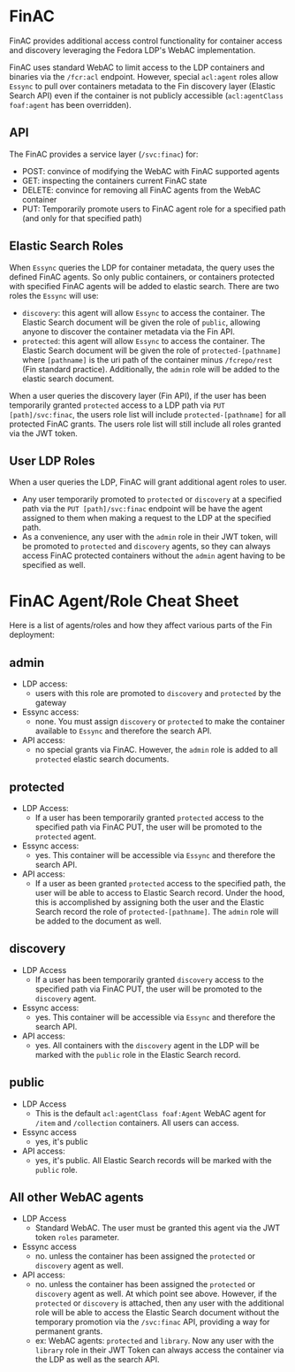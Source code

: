 # FinAC

FinAC provides additional access control functionality for container access and discovery leveraging the Fedora LDP's WebAC implementation.

FinAC uses standard WebAC to limit access to the LDP containers and binaries via the `/fcr:acl` endpoint.  However, special `acl:agent` roles allow `Essync` to pull over containers metadata to the Fin discovery layer (Elastic Search API) even if the container is not publicly accessible (`acl:agentClass foaf:agent` has been overridden).

## API

The FinAC provides a service layer (`/svc:finac`) for:

 - POST: convince of modifying the WebAC with FinAC supported agents
 - GET: inspecting the containers current FinAC state
 - DELETE: convince for removing all FinAC agents from the WebAC container
 - PUT: Temporarily promote users to FinAC agent role for a specified path (and only for that specified path)

## Elastic Search Roles  

When `Essync` queries the LDP for container metadata, the query uses the defined FinAC agents.  So only public containers, or containers protected with specified FinAC agents will be added to elastic search.  There are two roles the `Essync` will use:

 - `discovery`: this agent will allow `Essync` to access the container.  The Elastic Search document will be given the role of `public`, allowing anyone to discover the container metadata via the Fin API.
 - `protected`: this agent will allow `Essync` to access the container.  The Elastic Search document will be given the role of `protected-[pathname]` where `[pathname]` is the uri path of the container minus `/fcrepo/rest` (Fin standard practice).  Additionally, the `admin` role will be added to the elastic search document.

When a user queries the discovery layer (Fin API), if the user has been temporarily granted `protected` access to a LDP path via `PUT [path]/svc:finac`, the users role list will include `protected-[pathname]` for all protected FinAC grants.  The users role list will still include all roles granted via the JWT token.

## User LDP Roles

When a user queries the LDP, FinAC will grant additional agent roles to user.

 - Any user temporarily promoted to `protected` or `discovery` at a specified path via the `PUT [path]/svc:finac` endpoint will be have the agent assigned to them when making a request to the LDP at the specified path.
 - As a convenience, any user with the `admin` role in their JWT token, will be promoted to `protected` and `discovery` agents, so they can always access FinAC protected containers without the `admin` agent having to be specified as well.

# FinAC Agent/Role Cheat Sheet

Here is a list of agents/roles and how they affect various parts of the Fin deployment:

## admin

- LDP access:
  - users with this role are promoted to `discovery` and `protected` by the gateway
- Essync access:
  - none.  You must assign `discovery` or `protected` to make the container available to `Essync` and therefore the search API.
- API access:
  - no special grants via FinAC.  However, the `admin` role is added to all `protected` elastic search documents.

## protected

- LDP Access:
  - If a user has been temporarily granted `protected` access to the specified path via FinAC PUT, the user will be promoted to the `protected` agent.
- Essync access:
  - yes.  This container will be accessible via `Essync` and therefore the search API.
- API access:
  - If a user as been granted `protected` access to the specified path, the user will be able to access to Elastic Search record.  Under the hood, this is accomplished by assigning both the user and the Elastic Search record the role of `protected-[pathname]`. The `admin` role will be added to the document as well.

## discovery

- LDP Access
  - If a user has been temporarily granted `discovery` access to the specified path via FinAC PUT, the user will be promoted to the `discovery` agent.
- Essync access:
  - yes.  This container will be accessible via `Essync` and therefore the search API.
- API access:
  - yes.  All containers with the `discovery` agent in the LDP will be marked with the `public` role in the Elastic Search record.

## public

- LDP Access
  - This is the default `acl:agentClass foaf:Agent` WebAC agent for `/item` and `/collection` containers. All users can access.
- Essync access
  - yes, it's public
- API access:
  - yes, it's public.  All Elastic Search records will be marked with the `public` role.

## All other WebAC agents

- LDP Access
  - Standard WebAC.  The user must be granted this agent via the JWT token `roles` parameter.
- Essync access
  - no.  unless the container has been assigned the `protected` or `discovery` agent as well.
- API access:
  - no.  unless the container has been assigned the `protected` or `discovery` agent as well.  At which point see above.  However, if the `protected` or `discovery` is attached, then any user with the additional role will be able to access the Elastic Search document without the temporary promotion via the `/svc:finac` API, providing a way for permanent grants.
   - ex: WebAC agents: `protected` and `library`.  Now any user with the `library` role in their JWT Token can always access the container via the LDP as well as the search API.
